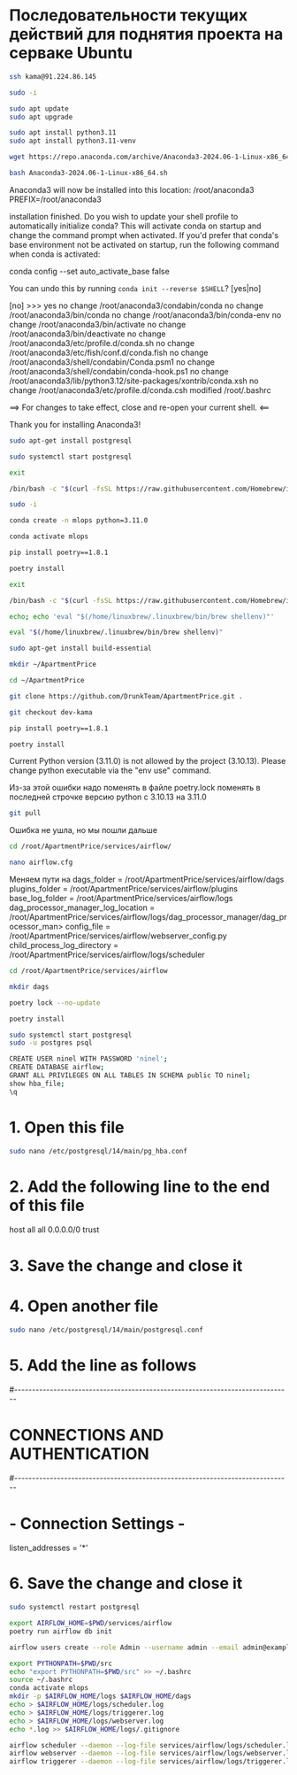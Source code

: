 # Последовательности текущих действий для поднятия проекта на серваке Ubuntu
```bash
ssh kama@91.224.86.145
```

```bash
sudo -i
```

```bash
sudo apt update
sudo apt upgrade
```

```bash
sudo apt install python3.11
sudo apt install python3.11-venv
```

```bash
wget https://repo.anaconda.com/archive/Anaconda3-2024.06-1-Linux-x86_64.sh
```

```bash
bash Anaconda3-2024.06-1-Linux-x86_64.sh
```
Anaconda3 will now be installed into this location:
/root/anaconda3
PREFIX=/root/anaconda3

installation finished.
Do you wish to update your shell profile to automatically initialize conda?
This will activate conda on startup and change the command prompt when activated.
If you'd prefer that conda's base environment not be activated on startup,
   run the following command when conda is activated:

conda config --set auto_activate_base false

You can undo this by running `conda init --reverse $SHELL`? [yes|no]

[no] >>> yes
no change     /root/anaconda3/condabin/conda
no change     /root/anaconda3/bin/conda
no change     /root/anaconda3/bin/conda-env
no change     /root/anaconda3/bin/activate
no change     /root/anaconda3/bin/deactivate
no change     /root/anaconda3/etc/profile.d/conda.sh
no change     /root/anaconda3/etc/fish/conf.d/conda.fish
no change     /root/anaconda3/shell/condabin/Conda.psm1
no change     /root/anaconda3/shell/condabin/conda-hook.ps1
no change     /root/anaconda3/lib/python3.12/site-packages/xontrib/conda.xsh
no change     /root/anaconda3/etc/profile.d/conda.csh
modified      /root/.bashrc

==> For changes to take effect, close and re-open your current shell. <==

Thank you for installing Anaconda3!

```bash
sudo apt-get install postgresql
```

```bash
sudo systemctl start postgresql
```

```bash
exit
```

```bash
/bin/bash -c "$(curl -fsSL https://raw.githubusercontent.com/Homebrew/install/HEAD/install.sh)"
```

```bash
sudo -i
```

```bash
conda create -n mlops python=3.11.0
```

```bash
conda activate mlops
```

```bash
pip install poetry==1.8.1
```

```bash
poetry install
```

```bash
exit
```

```bash
/bin/bash -c "$(curl -fsSL https://raw.githubusercontent.com/Homebrew/install/HEAD/install.sh)"
```

```bash
echo; echo 'eval "$(/home/linuxbrew/.linuxbrew/bin/brew shellenv)"'
```

```bash
eval "$(/home/linuxbrew/.linuxbrew/bin/brew shellenv)"
```

```bash
sudo apt-get install build-essential
```

```bash
mkdir ~/ApartmentPrice
```

```bash
cd ~/ApartmentPrice
```

```bash
git clone https://github.com/DrunkTeam/ApartmentPrice.git .
```

```bash
git checkout dev-kama
```

```bash
pip install poetry==1.8.1
```

```bash
poetry install
```

Current Python version (3.11.0) is not allowed by the project (3.10.13).
Please change python executable via the "env use" command.

Из-за этой ошибки надо поменять в файле poetry.lock поменять в последней строчке версию python с 3.10.13 на 3.11.0

```bash
git pull
```

Ошибка не ушла, но мы пошли дальше

```bash
cd /root/ApartmentPrice/services/airflow/
```

```bash
nano airflow.cfg
```

Меняем пути на 
dags_folder = /root/ApartmentPrice/services/airflow/dags
plugins_folder = /root/ApartmentPrice/services/airflow/plugins
base_log_folder = /root/ApartmentPrice/services/airflow/logs
dag_processor_manager_log_location = /root/ApartmentPrice/services/airflow/logs/dag_processor_manager/dag_processor_man>
config_file = /root/ApartmentPrice/services/airflow/webserver_config.py
child_process_log_directory = /root/ApartmentPrice/services/airflow/logs/scheduler

```bash
cd /root/ApartmentPrice/services/airflow
```

```bash
mkdir dags
```

```bash
poetry lock --no-update
```

```bash
poetry install
```

```bash
sudo systemctl start postgresql
sudo -u postgres psql
```

```bash
CREATE USER ninel WITH PASSWORD 'ninel';
CREATE DATABASE airflow;
GRANT ALL PRIVILEGES ON ALL TABLES IN SCHEMA public TO ninel;
show hba_file;
\q
```

# 1. Open this file
```bash
sudo nano /etc/postgresql/14/main/pg_hba.conf
```

# 2. Add the following line to the end of this file
host all all 0.0.0.0/0 trust

# 3. Save the change and close it

# 4. Open another file
```bash
sudo nano /etc/postgresql/14/main/postgresql.conf
```

# 5. Add the line as follows

#------------------------------------------------------------------------------
# CONNECTIONS AND AUTHENTICATION
#------------------------------------------------------------------------------

# - Connection Settings -

listen_addresses = '*'

# 6. Save the change and close it

```bash
sudo systemctl restart postgresql
```

```bash
export AIRFLOW_HOME=$PWD/services/airflow
poetry run airflow db init
```

```bash
airflow users create --role Admin --username admin --email admin@example.org --firstname admin --lastname admin --password admin
```

```bash
export PYTHONPATH=$PWD/src
echo "export PYTHONPATH=$PWD/src" >> ~/.bashrc
source ~/.bashrc
conda activate mlops
mkdir -p $AIRFLOW_HOME/logs $AIRFLOW_HOME/dags
echo > $AIRFLOW_HOME/logs/scheduler.log
echo > $AIRFLOW_HOME/logs/triggerer.log
echo > $AIRFLOW_HOME/logs/webserver.log
echo *.log >> $AIRFLOW_HOME/logs/.gitignore
```

```bash
airflow scheduler --daemon --log-file services/airflow/logs/scheduler.log
airflow webserver --daemon --log-file services/airflow/logs/webserver.log
airflow triggerer --daemon --log-file services/airflow/logs/triggerer.log
```